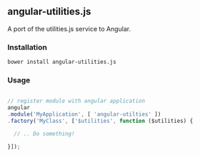 ## angular-utilities.js
A port of the utilities.js service to Angular.

### Installation

```bash
bower install angular-utilities.js
```

### Usage

```js

// register module with angular application
angular
.module('MyApplication', [ 'angular-utilties' ])
.factory('MyClass', ['$utilities', function ($utilities) {

  // .. Do something!

}]);
```